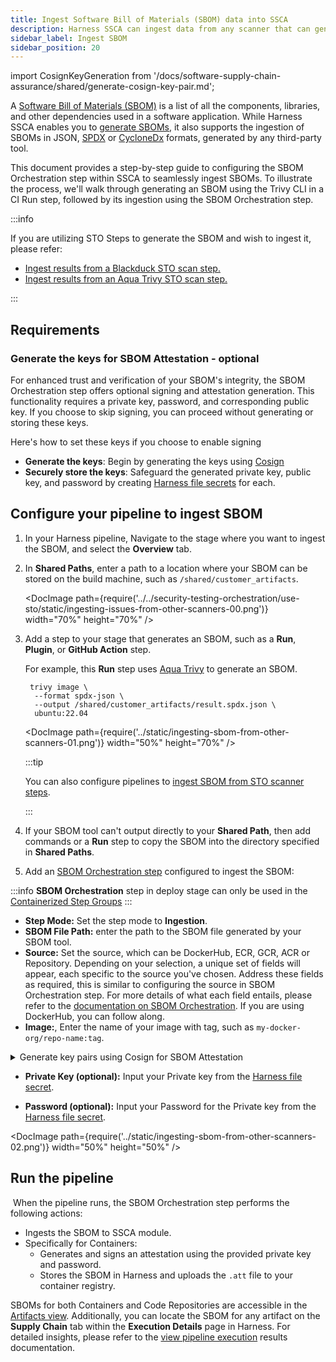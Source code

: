 ```yaml
---
title: Ingest Software Bill of Materials (SBOM) data into SSCA
description: Harness SSCA can ingest data from any scanner that can generate an SBOM.
sidebar_label: Ingest SBOM
sidebar_position: 20
---
```

import CosignKeyGeneration from '/docs/software-supply-chain-assurance/shared/generate-cosign-key-pair.md';

A [Software Bill of Materials (SBOM)](https://cyclonedx.org/capabilities/sbom/) is a list of all the components, libraries, and other dependencies used in a software application. While Harness SSCA enables you to [generate SBOMs](./generate-sbom.md), it also supports the ingestion of SBOMs in JSON, [SPDX](https://spdx.dev/learn/overview/) or [CycloneDx](https://cyclonedx.org/specification/overview/) formats, generated by any third-party tool.

This document provides a step-by-step guide to configuring the SBOM Orchestration step within SSCA to seamlessly ingest SBOMs. To illustrate the process, we'll walk through generating an SBOM using the Trivy CLI in a CI Run step, followed by its ingestion using the SBOM Orchestration step.

:::info

If you are utilizing STO Steps to generate the SBOM and wish to ingest it, please refer:

* [Ingest results from a Blackduck STO scan step.](./generate-sbom-blackduck.md)
* [Ingest results from an Aqua Trivy STO scan step.](./generate-sbom-aqua-trivy.md)

:::

## Requirements
### Generate the keys for SBOM Attestation - optional

For enhanced trust and verification of your SBOM's integrity, the SBOM Orchestration step offers optional signing and attestation generation. This functionality requires a private key, password, and corresponding public key. If you choose to skip signing, you can proceed without generating or storing these keys.

Here's how to set these keys if you choose to enable signing

- **Generate the keys**: Begin by generating the keys using [Cosign](https://docs.sigstore.dev/signing/quickstart)
- **Securely store the keys**: Safeguard the generated private key, public key, and password by creating [Harness file secrets](https://developer.harness.io/docs/platform/secrets/add-file-secrets/) for each.


## Configure your pipeline to ingest SBOM
1. In your Harness pipeline, Navigate to the stage where you want to ingest the SBOM, and select the **Overview** tab.
2. In **Shared Paths**, enter a path to a location where your SBOM can be stored on the build machine, such as `/shared/customer_artifacts`.

   <DocImage path={require('../../security-testing-orchestration/use-sto/static/ingesting-issues-from-other-scanners-00.png')} width="70%" height="70%" />

3. Add a step to your stage that generates an SBOM, such as a **Run**, **Plugin**, or **GitHub Action** step.

   For example, this **Run** step uses [Aqua Trivy](https://aquasecurity.github.io/trivy/dev/docs/supply-chain/sbom/) to generate an SBOM.

   ```
    trivy image \
     --format spdx-json \
     --output /shared/customer_artifacts/result.spdx.json \
     ubuntu:22.04
   ```

   <DocImage path={require('../static/ingesting-sbom-from-other-scanners-01.png')} width="50%" height="70%" />

   :::tip

   You can also configure pipelines to [ingest SBOM from STO scanner steps](./generate-sbom-blackduck.md).

   :::

4. If your SBOM tool can't output directly to your **Shared Path**, then add commands or a **Run** step to copy the SBOM into the directory specified in **Shared Paths**.
5. Add an [SBOM Orchestration step](./generate-sbom.md#add-the-sbom-orchestration-step) configured to ingest the SBOM:

:::info
**SBOM Orchestration** step in deploy stage can only be used in the [Containerized Step Groups](/docs/continuous-delivery/x-platform-cd-features/cd-steps/containerized-steps/containerized-step-groups.md)
:::

   * **Step Mode:** Set the step mode to **Ingestion**.
   * **SBOM File Path:** enter the path to the SBOM file generated by your SBOM tool.
   * **Source:** Set the source, which can be DockerHub, ECR, GCR, ACR or Repository. Depending on your selection, a unique set of fields will appear, each specific to the source you've chosen. Address these fields as required, this is similar to configuring the source in SBOM Orchestration step. For more details of what each field entails, please refer to the [documentation on SBOM Orchestration](./generate-sbom.md#add-the-sbom-orchestration-step). If you are using DockerHub, you can follow along.
   * **Image:**, Enter the name of your image with tag, such as `my-docker-org/repo-name:tag`.
   <details>
      <summary>Generate key pairs using Cosign for SBOM Attestation</summary>

      <CosignKeyGeneration />

   </details>

   * **Private Key (optional):** Input your Private key from the [Harness file secret](/docs/platform/secrets/add-file-secrets).

   * **Password (optional):** Input your Password for the Private key from the [Harness file secret](/docs/platform/secrets/add-file-secrets).

   <DocImage path={require('../static/ingesting-sbom-from-other-scanners-02.png')} width="50%" height="50%" />

## Run the pipeline
​
When the pipeline runs, the SBOM Orchestration step performs the following actions:

- Ingests the SBOM to SSCA module.
- Specifically for Containers:
   - Generates and signs an attestation using the provided private key and password.
   - Stores the SBOM in Harness and uploads the `.att` file to your container registry.

SBOMs for both Containers and Code Repositories are accessible in the [Artifacts view](../artifact-view.md). Additionally, you can locate the SBOM for any artifact on the **Supply Chain** tab within the **Execution Details** page in Harness. For detailed insights, please refer to the [view pipeline execution](../ssca-view-results.md#view-sbom-and-drift-analysis) results documentation.